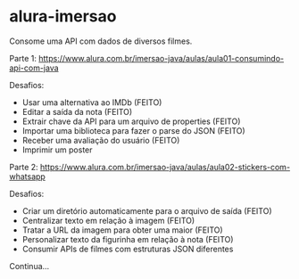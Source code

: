 # alura-imersao

Consome uma API com dados de diversos filmes.

Parte 1: https://www.alura.com.br/imersao-java/aulas/aula01-consumindo-api-com-java

Desafios:
* Usar uma alternativa ao IMDb (FEITO)
* Editar a saída da nota (FEITO)
* Extrair chave da API para um arquivo de properties (FEITO)
* Importar uma biblioteca para fazer o parse do JSON (FEITO)
* Receber uma avaliação do usuário (FEITO)
* Imprimir um poster 

Parte 2: https://www.alura.com.br/imersao-java/aulas/aula02-stickers-com-whatsapp

Desafios:
* Criar um diretório automaticamente para o arquivo de saída (FEITO)
* Centralizar texto em relação à imagem (FEITO)
* Tratar a URL da imagem para obter uma maior (FEITO)
* Personalizar texto da figurinha em relação à nota (FEITO)
* Consumir APIs de filmes com estruturas JSON diferentes

Continua...
